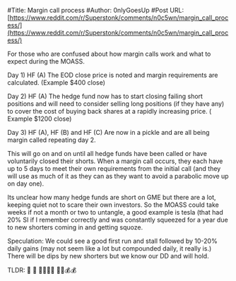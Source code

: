 #Title: Margin call process
#Author: 0nlyGoesUp
#Post URL: [https://www.reddit.com/r/Superstonk/comments/n0c5wn/margin_call_process/](https://www.reddit.com/r/Superstonk/comments/n0c5wn/margin_call_process/)


For those who are confused about how margin calls work and what to expect during the MOASS.

Day 1) 
   HF (A) The EOD close price is noted and margin requirements are calculated. (Example $400 close)

Day 2) 
   HF (A)
      The hedge fund now has to start closing failing short positions and will need to consider selling long positions (if they have any) to cover the cost of buying back shares at a rapidly increasing price. ( Example $1200 close)

Day 3)
   HF (A), HF (B) and HF (C)
   Are now in a pickle and are all being margin called repeating day 2.


This will go on and on until all hedge funds have been called or have voluntarily closed their shorts. When a margin call occurs, they each have up to 5 days to meet their own requirements from the initial call (and they will use as much of it as they can as they want to avoid a parabolic move up on day one).

Its unclear how many hedge funds are short on GME but there are a lot, keeping quiet not to scare their own investors. So the MOASS could take weeks if not a  month or two to untangle, a good example is tesla (that had 20% SI if I remember correctly and was constantly squeezed for a year due to new shorters coming in and getting squoze. 


Speculation: We could see a good first run and stall followed by 10-20% daily gains (may not seem like a lot but compounded daily, it really is.) There will be dips by new shorters but we know our DD and will hold. 

TLDR: 🚀 🚀 🦍🦍🐜🐜 🎢🚀💰💰